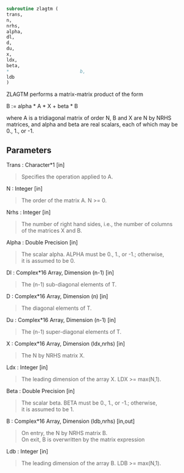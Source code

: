 ```fortran  
subroutine zlagtm (  
trans,  
n,  
nrhs,  
alpha,  
dl,  
d,  
du,  
x,  
ldx,  
beta,  
*                          b,  
ldb  
)  
```  
  
ZLAGTM performs a matrix-matrix product of the form  
  
B := alpha * A * X + beta * B  
  
where A is a tridiagonal matrix of order N, B and X are N by NRHS  
matrices, and alpha and beta are real scalars, each of which may be  
0., 1., or -1.  
  
## Parameters  
Trans : Character*1 [in]  
> Specifies the operation applied to A.  
  
N : Integer [in]  
> The order of the matrix A.  N >= 0.  
  
Nrhs : Integer [in]  
> The number of right hand sides, i.e., the number of columns  
> of the matrices X and B.  
  
Alpha : Double Precision [in]  
> The scalar alpha.  ALPHA must be 0., 1., or -1.; otherwise,  
> it is assumed to be 0.  
  
Dl : Complex*16 Array, Dimension (n-1) [in]  
> The (n-1) sub-diagonal elements of T.  
  
D : Complex*16 Array, Dimension (n) [in]  
> The diagonal elements of T.  
  
Du : Complex*16 Array, Dimension (n-1) [in]  
> The (n-1) super-diagonal elements of T.  
  
X : Complex*16 Array, Dimension (ldx,nrhs) [in]  
> The N by NRHS matrix X.  
  
Ldx : Integer [in]  
> The leading dimension of the array X.  LDX >= max(N,1).  
  
Beta : Double Precision [in]  
> The scalar beta.  BETA must be 0., 1., or -1.; otherwise,  
> it is assumed to be 1.  
  
B : Complex*16 Array, Dimension (ldb,nrhs) [in,out]  
> On entry, the N by NRHS matrix B.  
> On exit, B is overwritten by the matrix expression  
  
Ldb : Integer [in]  
> The leading dimension of the array B.  LDB >= max(N,1).  
  
